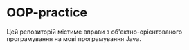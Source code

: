 # OOP-practice
Цей репозиторій містиме вправи з об'єктно-орієнтованого програмування на мові програмування Java.
